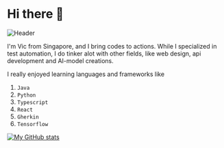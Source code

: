 # Hi there 👋
![Header](./your-header-image-name.png)

I'm Vic from Singapore, and I bring codes to actions. While I specialized in test automation, I do tinker alot with other fields, like web design, api development and AI-model creations. 

I really enjoyed learning languages and frameworks like
  1. `Java`
  2. `Python`
  3. `Typescript`
  4. `React`
  5. `Gherkin`
  6. `Tensorflow`
     
[![My GitHub stats](https://github-readme-stats.vercel.app/api?username=vicLim88)](https://github.com/anuraghazra/github-readme-stats)
